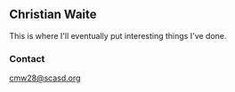 ## Christian Waite
This is where I'll eventually put interesting things I've done.
### Contact
cmw28@scasd.org
